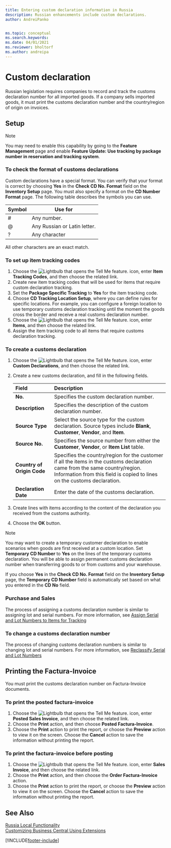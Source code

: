 ```yaml
---
title: Entering custom declaration information in Russia
description: Russian enhancements include custom declarations.
author: AndreiPanko


ms.topic: conceptual
ms.search.keywords:
ms.date: 04/01/2021
ms.reviewer: bholtorf
ms.author: andreipa
---
```


# Custom declaration
Russian legislation requires companies to record and track the customs declaration number for all imported goods. If a company sells imported goods, it must print the customs declaration number and the country/region of origin on invoices.

## Setup
> [!NOTE]
> You may need to enable this capability by going to the **Feature Management** page and enable **Feature Update: Use tracking by package number in reservation and tracking system**.

### To check the format of customs declarations
Custom declarations have a special format. You can verify that your format is correct by choosing **Yes** in the **Check CD No. Format** field on the **Inventory Setup** page. 
You must also specify a format on the **CD Number Format** page. The following table describes the symbols you can use.

|Symbol  |Use for|
|---------|---------|
|#|Any number.|
|@|Any Russian or Latin letter.|
|?|Any character|

All other characters are an exact match.

### To set up item tracking codes
1. Choose the ![Lightbulb that opens the Tell Me feature.](../../media/ui-search/search_small.png "Tell me what you want to do") icon, enter **Item Tracking Codes**, and then choose the related link.
2. Create new item tracking codes that will be used for items that require custom declaration tracking.
3. Set the **Package Specific Tracking** to **Yes** for the item tracking code.
4. Choose **CD Tracking Location Setup**, where you can define rules for specific locations. For example, you can configure a foreign location to use temporary customs declaration tracking until the moment the goods cross the border and receive a real customs declaration number.
5. Choose the ![Lightbulb that opens the Tell Me feature.](../../media/ui-search/search_small.png "Tell me what you want to do") icon, enter **Items**, and then choose the related link.
6. Assign the item tracking code to all items that require customs declaration tracking. 

<!-- 
> [!NOTE]
> Unlike the Serial or Lot number specific tracking, you can add CD specific tracking to items that have open transactions.
-->

### To create a customs declaration
1. Choose the ![Lightbulb that opens the Tell Me feature.](../../media/ui-search/search_small.png "Tell me what you want to do") icon, enter **Custom Declarations**, and then choose the related link.
2. Create a new customs declaration, and fill in the following fields.

   | Field                      | Description                                                  |
   | :------------------------- | :----------------------------------------------------------- |
   | **No.**                    | Specifies the custom declaration number.                     |
   | **Description**            | Specifies the description of the custom declaration number.  |
   | **Source Type**            | Select the source type for the custom declaration. Source types include **Blank**, **Customer**, **Vendor**, and **Item**. |
   | **Source No.**             | Specifies the source number from either the **Customer**, **Vendor**, or **Item List** table.|
   | **Country of Origin Code** | Specifies the country/region for the customer if all the items in the customs declaration came from the same country/region. Information from this field is copied to lines on the customs declaration. |
   | **Declaration Date**       | Enter the date of the customs declaration.                    |

3. Create lines with items according to the content of the declaration you received from the customs authority.
4. Choose the **OK** button.

> [!NOTE]
> You may want to create a temporary customer declaration to enable scenarios when goods are first received at a custom location. Set **Temporary CD Number** to **Yes** on the lines of the temporary customs declaration. You will be able to assign permanent customs declaration number when transferring goods to or from customs and your warehouse.
>
> If you choose **Yes** in the **Check CD No. Format** field on the **Inventory Setup** page, the **Temporary CD Number** field is automatically set based on what you entered in the **CD No** field.

### Purchase and Sales
The process of assigning a customs declaration number is similar to assigning lot and serial numbers. For more information, see [Assign Serial and Lot Numbers to Items for Tracking](../../inventory-how-work-item-tracking.md#to-assign-serial-or-lot-numbers-during-an-inbound-transaction)

### To change a customs declaration number
The process of changing customs declaration numbers is similar to changing lot and serial numbers. For more information, see [Reclassify Serial and Lot Numbers](../../inventory-how-work-item-tracking.md#to-reclassify-serial-or-lot-numbers)


## Printing the Factura-Invoice
You must print the customs declaration number on Factura-Invoice documents.

### To print the posted factura-invoice
1. Choose the ![Lightbulb that opens the Tell Me feature.](../../media/ui-search/search_small.png "Tell me what you want to do") icon, enter **Posted Sales Invoice**, and then choose the related link.
2. Choose the **Print** action, and then choose **Posted Factura-Invoice**.
3. Choose the **Print** action to print the report, or choose the **Preview** action to view it on the screen. Choose the **Cancel** action to save the information without printing the report.

### To print the factura-invoice before posting
1. Choose the ![Lightbulb that opens the Tell Me feature.](../../media/ui-search/search_small.png "Tell me what you want to do") icon, enter **Sales Invoice**, and then choose the related link.
2. Choose the **Print** action, and then choose the **Order Factura-Invoice** action.
3. Choose the **Print** action to print the report, or choose the **Preview** action to view it on the screen. Choose the **Cancel** action to save the information without printing the report.


## See Also
[Russia Local Functionality](russia-local-functionality.md)  
[Customizing Business Central Using Extensions](../../ui-extensions.md)  


[!INCLUDE[footer-include](../../includes/footer-banner.md)]
